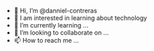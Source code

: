 - 👋 Hi, I’m @danniel-contreras
- 👀 I am interested in learning about technology
- 🌱 I’m currently learning ...
- 💞️ I’m looking to collaborate on ...
- 📫 How to reach me ...

<!---
danniel-contreras/danniel-contreras is a ✨ special ✨ repository because its `README.md` (this file) appears on your GitHub profile.
You can click the Preview link to take a look at your changes.
--->
